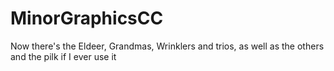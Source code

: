 # MinorGraphicsCC
Now there's the Eldeer, Grandmas, Wrinklers and trios, as well as the others and the pilk if I ever use it

